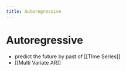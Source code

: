 ```yaml
---
title: Autoregressive
---
```


# Autoregressive
- predict the future by past of [[TIme Series]]
- [[Multi Variate AR]]










































